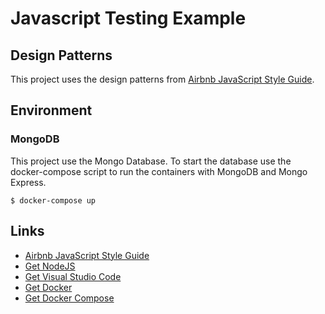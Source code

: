 # Javascript Testing Example

## Design Patterns
This project uses the design patterns from [Airbnb JavaScript Style Guide](https://github.com/airbnb/javascript).

## Environment

### MongoDB
This project use the Mongo Database. To start the database use the docker-compose script to run the containers with MongoDB and Mongo Express.

```docker
$ docker-compose up
```

## Links
* [Airbnb JavaScript Style Guide](https://github.com/airbnb/javascript)
* [Get NodeJS](https://nodejs.org/en/download/)
* [Get Visual Studio Code](https://code.visualstudio.com/download)
* [Get Docker](https://docs.docker.com/get-docker/)
* [Get Docker Compose](https://docs.docker.com/compose/install/)
